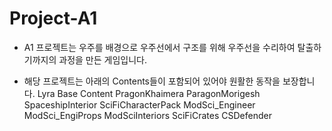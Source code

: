 # Project-A1

- A1 프로젝트는 우주를 배경으로 우주선에서 구조를 위해 우주선을 수리하여 탈출하기까지의 과정을 만든 게임입니다.

- 해당 프로젝트는 아래의 Contents들이 포함되어 있어야 원활한 동작을 보장합니다.
Lyra Base Content
PragonKhaimera
ParagonMorigesh
SpaceshipInterior
SciFiCharacterPack
ModSci_Engineer
ModSci_EngiProps
ModSciInteriors
SciFiCrates
CSDefender
